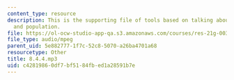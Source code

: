 ```yaml
---
content_type: resource
description: This is the supporting file of tools based on talking about size of citiesm
  and population.
file: https://ol-ocw-studio-app-qa.s3.amazonaws.com/courses/res-21g-003-learning-chinese-a-foundation-course-in-mandarin-spring-2011/c42819860df7bf5184fbed1a28591b7e_8.4.4.mp3
file_type: audio/mpeg
parent_uid: 5e882777-1f7c-52c8-5070-a26ba4701a68
resourcetype: Other
title: 8.4.4.mp3
uid: c4281986-0df7-bf51-84fb-ed1a28591b7e
---
```

